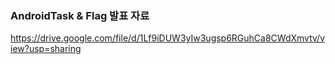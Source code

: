 ### AndroidTask & Flag 발표 자료

https://drive.google.com/file/d/1Lf9iDUW3yIw3ugsp6RGuhCa8CWdXmvtv/view?usp=sharing
